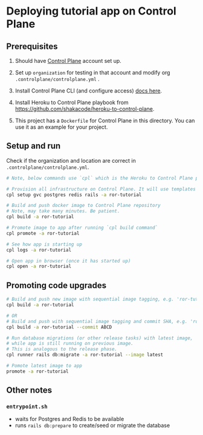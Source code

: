 # Deploying tutorial app on Control Plane

## Prerequisites

1. Should have [Control Plane](https://controlplane.com) account set up.

2. Set up `organization` for testing in that account and modify org `.controlplane/controlplane.yml` .

3. Install Control Plane CLI (and configure access) [docs here](https://docs.controlplane.com/quickstart/quick-start-3-cli#getting-started-with-the-cli).

4. Install Heroku to Control Plane playbook from https://github.com/shakacode/heroku-to-control-plane.

5. This project has a `Dockerfile` for Control Plane in this directory. You can use it as an example for your project.

## Setup and run

Check if the organization and location are correct in `.controlplane/controlplane.yml`.

```sh
# Note, below commands use `cpl` which is the Heroku to Control Plane playbook script.

# Provision all infrastructure on Control Plane. It will use templates from .controlplane/templates folder.
cpl setup gvc postgres redis rails -a ror-tutorial

# Build and push docker image to Control Plane repository
# Note, may take many minutes. Be patient.
cpl build -a ror-tutorial

# Promote image to app after running `cpl build command`
cpl promote -a ror-tutorial

# See how app is starting up
cpl logs -a ror-tutorial

# Open app in browser (once it has started up)
cpl open -a ror-tutorial
```

## Promoting code upgrades

```sh
# Build and push new image with sequential image tagging, e.g. 'ror-tutorial_123'
cpl build -a ror-tutorial

# OR
# Build and push with sequential image tagging and commit SHA, e.g. 'ror-tutorial_123_ABCD'
cpl build -a ror-tutorial --commit ABCD

# Run database migrations (or other release tasks) with latest image,
# while app is still running on previous image.
# This is analogous to the release phase.
cpl runner rails db:migrate -a ror-tutorial --image latest

# Pomote latest image to app
promote -a ror-tutorial
```

## Other notes

### `entrypoint.sh`
- waits for Postgres and Redis to be available
- runs `rails db:prepare` to create/seed or migrate the database
